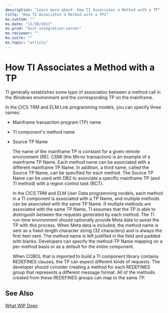 ```yaml
---
description: "Learn more about: How TI Associates a Method with a TP"
title: "How TI Associates a Method with a TP1"
ms.custom: ""
ms.date: "11/30/2017"
ms.prod: "host-integration-server"
ms.reviewer: ""
ms.suite: ""
ms.topic: "article"
---
```

# How TI Associates a Method with a TP
TI generally establishes some type of association between a method call in the Windows environment and the corresponding TP on the mainframe.  
  
 In the CICS TRM and ELM Link programming models, you can specify three names:  
  
- Mainframe transaction program (TP) name  
  
- TI component's method name  
  
- Source TP Name  
  
  The name of the mainframe TP is constant for a given remote environment (RE). CSMI (the Mirror transaction) is an example of a mainframe TP Name. Each method name can be associated with a different mainframe TP Name. In addition, a third name, called the Source TP Name, can be specified for each method. The Source TP Name can be used with DB2 to associate a specific mainframe TP (and TI method) with a region control task (RCT).  
  
  In the CICS TRM and ELM User Data programming models, each method in a TI component is associated with a TP Name, and multiple methods can be associated with the same TP Name. If multiple methods are associated with the same TP Name, TI assumes that the TP is able to distinguish between the requests generated by each method. The TI run-time environment should optionally provide Meta data to assist the TP with this process. When Meta data is included, the method name is sent as a fixed-length character string (32 characters) and is always the first item sent. The method name is left justified in the field and padded with blanks. Developers can specify the method-TP Name mapping on a per-method basis or as a default for the entire component.  
  
  When COBOL that is imported to build a TI component library contains REDEFINES clauses, the TP can expect different kinds of requests. The developer should consider creating a method for each REDEFINES group that represents a different message format. All of the methods created from these REDEFINES groups can map to the same TP.  
  
## See Also  
 [What WIP Does](../core/what-wip-does1.md)

